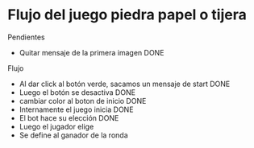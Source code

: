 # Flujo del juego piedra papel o tijera

Pendientes
- Quitar mensaje de la primera imagen DONE


Flujo
- Al dar click al botón verde, sacamos un mensaje de start DONE
- Luego el botón se desactiva DONE
- cambiar color al boton de inicio DONE
- Internamente el juego inicia DONE
- El bot hace su elección DONE
- Luego el jugador elige 
- Se define al ganador de la ronda

